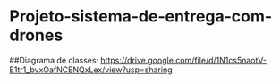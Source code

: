 # Projeto-sistema-de-entrega-com-drones

##Diagrama de classes: https://drive.google.com/file/d/1N1cs5naotV-E1tr1_bvxOafNCENQxLex/view?usp=sharing
